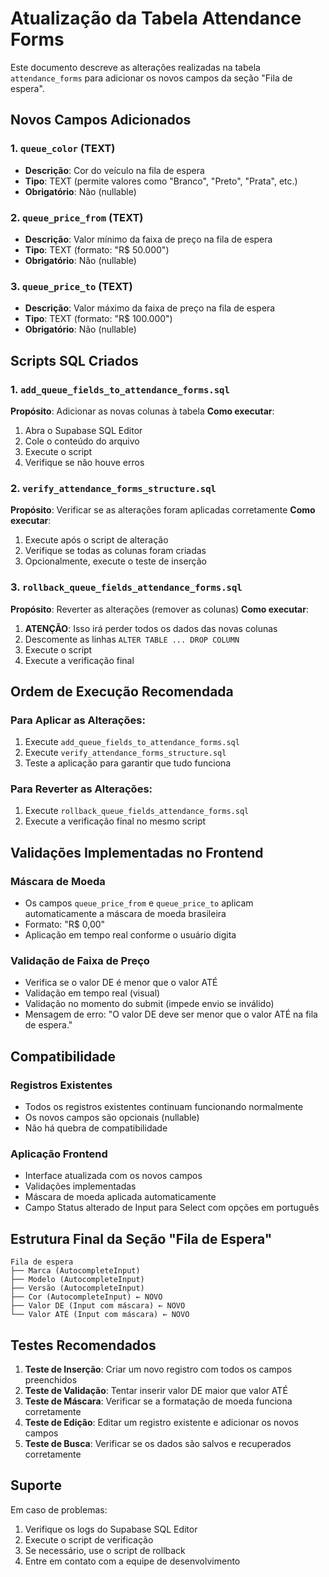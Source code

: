 # Atualização da Tabela Attendance Forms

Este documento descreve as alterações realizadas na tabela `attendance_forms` para adicionar os novos campos da seção "Fila de espera".

## Novos Campos Adicionados

### 1. `queue_color` (TEXT)
- **Descrição**: Cor do veículo na fila de espera
- **Tipo**: TEXT (permite valores como "Branco", "Preto", "Prata", etc.)
- **Obrigatório**: Não (nullable)

### 2. `queue_price_from` (TEXT)
- **Descrição**: Valor mínimo da faixa de preço na fila de espera
- **Tipo**: TEXT (formato: "R$ 50.000")
- **Obrigatório**: Não (nullable)

### 3. `queue_price_to` (TEXT)
- **Descrição**: Valor máximo da faixa de preço na fila de espera
- **Tipo**: TEXT (formato: "R$ 100.000")
- **Obrigatório**: Não (nullable)

## Scripts SQL Criados

### 1. `add_queue_fields_to_attendance_forms.sql`
**Propósito**: Adicionar as novas colunas à tabela
**Como executar**:
1. Abra o Supabase SQL Editor
2. Cole o conteúdo do arquivo
3. Execute o script
4. Verifique se não houve erros

### 2. `verify_attendance_forms_structure.sql`
**Propósito**: Verificar se as alterações foram aplicadas corretamente
**Como executar**:
1. Execute após o script de alteração
2. Verifique se todas as colunas foram criadas
3. Opcionalmente, execute o teste de inserção

### 3. `rollback_queue_fields_attendance_forms.sql`
**Propósito**: Reverter as alterações (remover as colunas)
**Como executar**:
1. **ATENÇÃO**: Isso irá perder todos os dados das novas colunas
2. Descomente as linhas `ALTER TABLE ... DROP COLUMN`
3. Execute o script
4. Execute a verificação final

## Ordem de Execução Recomendada

### Para Aplicar as Alterações:
1. Execute `add_queue_fields_to_attendance_forms.sql`
2. Execute `verify_attendance_forms_structure.sql`
3. Teste a aplicação para garantir que tudo funciona

### Para Reverter as Alterações:
1. Execute `rollback_queue_fields_attendance_forms.sql`
2. Execute a verificação final no mesmo script

## Validações Implementadas no Frontend

### Máscara de Moeda
- Os campos `queue_price_from` e `queue_price_to` aplicam automaticamente a máscara de moeda brasileira
- Formato: "R$ 0,00"
- Aplicação em tempo real conforme o usuário digita

### Validação de Faixa de Preço
- Verifica se o valor DE é menor que o valor ATÉ
- Validação em tempo real (visual)
- Validação no momento do submit (impede envio se inválido)
- Mensagem de erro: "O valor DE deve ser menor que o valor ATÉ na fila de espera."

## Compatibilidade

### Registros Existentes
- Todos os registros existentes continuam funcionando normalmente
- Os novos campos são opcionais (nullable)
- Não há quebra de compatibilidade

### Aplicação Frontend
- Interface atualizada com os novos campos
- Validações implementadas
- Máscara de moeda aplicada automaticamente
- Campo Status alterado de Input para Select com opções em português

## Estrutura Final da Seção "Fila de Espera"

```
Fila de espera
├── Marca (AutocompleteInput)
├── Modelo (AutocompleteInput)
├── Versão (AutocompleteInput)
├── Cor (AutocompleteInput) ← NOVO
├── Valor DE (Input com máscara) ← NOVO
└── Valor ATÉ (Input com máscara) ← NOVO
```

## Testes Recomendados

1. **Teste de Inserção**: Criar um novo registro com todos os campos preenchidos
2. **Teste de Validação**: Tentar inserir valor DE maior que valor ATÉ
3. **Teste de Máscara**: Verificar se a formatação de moeda funciona corretamente
4. **Teste de Edição**: Editar um registro existente e adicionar os novos campos
5. **Teste de Busca**: Verificar se os dados são salvos e recuperados corretamente

## Suporte

Em caso de problemas:
1. Verifique os logs do Supabase SQL Editor
2. Execute o script de verificação
3. Se necessário, use o script de rollback
4. Entre em contato com a equipe de desenvolvimento

